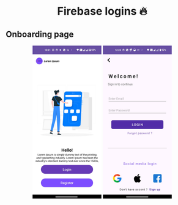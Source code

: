 
<h1 align="center"> Firebase logins  🔥 </h1> 


Onboarding page 
------------------------------------------------------------
<p align="center"> 
    <img src="images/onboard.jpeg"  height="400"></img>
      <img src="images/login1.jpeg"  height="400"></img>

  </a>
</p>
